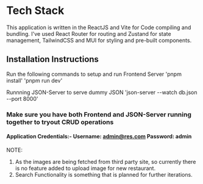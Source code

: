 # Tech Stack
This application is written in the ReactJS and Vite for Code compiling and bundling. I've used React Router for routing and Zustand for state management, TailwindCSS and MUI for styling and pre-built components.


## Installation Instructions
Run the following commands to setup and run Frontend Server
'pnpm install'
'pnpm run dev'

Runnning JSON-Server to serve dummy JSON
'json-server --watch db.json --port 8000'

### Make sure you have both Frontend and JSON-Server running together to tryout CRUD operations

#### Application Credentials:- Username: admin@res.com Password: admin

NOTE:
1) As the images are being fetched from third party site, so currently there is no feature added to upload image for new restaurant.
2) Search Functionality is something that is planned for further iterations.
